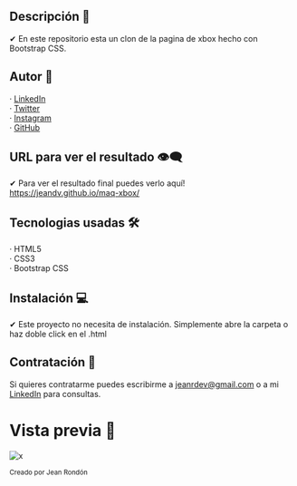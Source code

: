 ## Descripción 💬

✔ En este repositorio esta un clon de la pagina de xbox hecho con Bootstrap CSS.

## Autor 🤠

· [LinkedIn](https://www.linkedin.com/in/jeandv/) <br>
· [Twitter](https://www.twitter.com/r4yb4/) <br>
· [Instagram](https://www.instagram.com/jnxrn/) <br>
· [GitHub](https://github.com/jeandv/) 

## URL para ver el resultado 👁‍🗨

✔ Para ver el resultado final puedes verlo aquí! https://jeandv.github.io/maq-xbox/

## Tecnologias usadas 🛠️

· HTML5 <br>
· CSS3 <br>
· Bootstrap CSS <br>

## Instalación 💻

✔ Este proyecto no necesita de instalación. Simplemente abre la carpeta o haz doble click en el .html

## Contratación 📧

Si quieres contratarme puedes escribirme a jeanrdev@gmail.com o a mi [LinkedIn](https://www.linkedin.com/in/jeandv/) para consultas.

# Vista previa 🔎

![x](https://user-images.githubusercontent.com/90219458/168406454-b449c581-1976-4013-89e3-6530efaf39f5.PNG)

<small>Creado por Jean Rondón</small>

